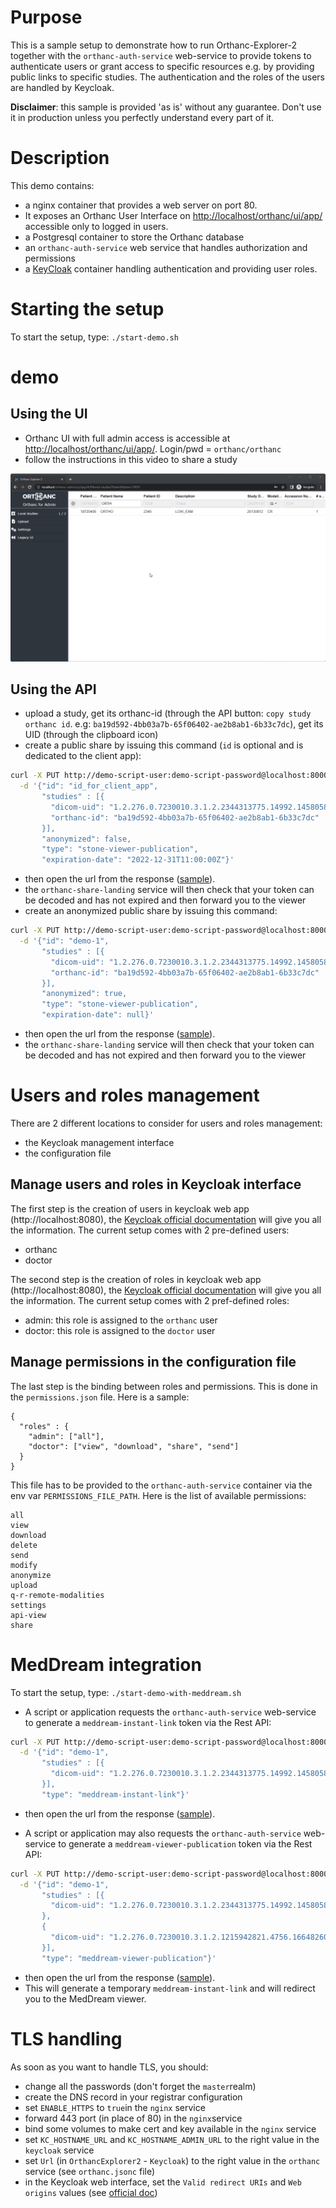 <!--
SPDX-FileCopyrightText: 2022 - 2023 Orthanc Team SRL <info@orthanc.team>

SPDX-License-Identifier: CC-BY-4.0
-->

# Purpose

This is a sample setup to demonstrate how to run Orthanc-Explorer-2 together with the `orthanc-auth-service`
web-service to provide tokens to authenticate users or grant access to specific resources e.g. by providing public links to specific studies. The authentication and the roles of the users are handled by Keycloak.

**Disclaimer**: this sample is provided 'as is' without any guarantee.  Don't use it in production unless you perfectly understand every part of it.

# Description

This demo contains:

- a nginx container that provides a web server on port 80.  
- It exposes an Orthanc User Interface on [http://localhost/orthanc/ui/app/](http://localhost/orthanc/ui/app/) accessible only
  to logged in users.
- a Postgresql container to store the Orthanc database
- an `orthanc-auth-service` web service that handles authorization and permissions
- a [KeyCloak](https://www.keycloak.org/) container handling authentication and providing user roles.

# Starting the setup

To start the setup, type: `./start-demo.sh`

# demo

## Using the UI

- Orthanc UI with full admin access is accessible at [http://localhost/orthanc/ui/app/](http://localhost/orthanc/ui/app/).  Login/pwd = `orthanc/orthanc`
- follow the instructions in this video to share a study

![Sharing a study in OE2](doc/Share-study.gif)


## Using the API

- upload a study, get its orthanc-id (through the API button: `copy study orthanc id`.  e.g: `ba19d592-4bb03a7b-65f06402-ae2b8ab1-6b33c7dc`), get its UID (through the clipboard icon)
- create a public share by issuing this command (`id` is optional and is dedicated to the client app):
```bash
curl -X PUT http://demo-script-user:demo-script-password@localhost:8000/shares -H 'Content-Type: application/json' \
  -d '{"id": "id_for_client_app",
       "studies" : [{
         "dicom-uid": "1.2.276.0.7230010.3.1.2.2344313775.14992.1458058359.6811", 
         "orthanc-id": "ba19d592-4bb03a7b-65f06402-ae2b8ab1-6b33c7dc"
       }],
       "anonymized": false, 
       "type": "stone-viewer-publication", 
       "expiration-date": "2022-12-31T11:00:00Z"}'
```
- then open the url from the response ([sample](http://localhost/welcome/?token=eyJ0eXAiOiJKV1QiLCJhbGciOiJIUzI1NiJ9.eyJpZCI6InRvdG8iLCJkaWNvbV91aWQiOiIxLjIuMjc2LjAuNzIzMDAxMC4zLjEuMi4yMzQ0MzEzNzc1LjE0OTkyLjE0NTgwNTgzNTkuNjgxMSIsIm9ydGhhbmNfaWQiOiJiYTE5ZDU5Mi00YmIwM2E3Yi02NWYwNjQwMi1hZTJiOGFiMS02YjMzYzdkYyIsImFub255bWl6ZWQiOmZhbHNlLCJ0eXBlIjoib3NpbWlzLXZpZXdlci1wdWJsaWNhdGlvbiIsImV4cGlyYXRpb25fZGF0ZSI6IjIwMjItMTItMzFUMTE6MDA6MDArMDA6MDAifQ.0uO1pUXm9ih81yCDKpaLqoIiuLJqdF66PIggmLI3Hoo)).
- the `orthanc-share-landing` service will then check that your token can be decoded and has not expired and then forward you to the viewer
- create an anonymized public share by issuing this command:
```bash
curl -X PUT http://demo-script-user:demo-script-password@localhost:8000/shares -H 'Content-Type: application/json' \
  -d '{"id": "demo-1", 
       "studies" : [{
         "dicom-uid": "1.2.276.0.7230010.3.1.2.2344313775.14992.1458058359.6811", 
         "orthanc-id": "ba19d592-4bb03a7b-65f06402-ae2b8ab1-6b33c7dc"
       }],
       "anonymized": true, 
       "type": "stone-viewer-publication", 
       "expiration-date": null}'
```
- then open the url from the response ([sample](http://localhost/welcome/?token=eyJ0eXAiOiJKV1QiLCJhbGciOiJIUzI1NiJ9.eyJpZCI6ImRlbW8tMSIsImRpY29tX3VpZCI6IjEuMi4yNzYuMC43MjMwMDEwLjMuMS4yLjIzNDQzMTM3NzUuMTQ5OTIuMTQ1ODA1ODM1OS42ODExIiwib3J0aGFuY19pZCI6ImJhMTlkNTkyLTRiYjAzYTdiLTY1ZjA2NDAyLWFlMmI4YWIxLTZiMzNjN2RjIiwiYW5vbnltaXplZCI6dHJ1ZSwidHlwZSI6Im9zaW1pcy12aWV3ZXItcHVibGljYXRpb24iLCJleHBpcmF0aW9uX2RhdGUiOm51bGx9.agqiD0EeD_DR4yboXIwsAN80ZjAZlgoey4-QxUkfAqU)). 
- the `orthanc-share-landing` service will then check that your token can be decoded and has not expired and then forward you to the viewer

# Users and roles management

There are 2 different locations to consider for users and roles management:
- the Keycloak management interface
- the configuration file
## Manage users and roles in Keycloak interface
The first step is the creation of users in keycloak web app (http://localhost:8080), the [Keycloak official documentation](https://www.keycloak.org/docs/latest/server_admin/index.html#assembly-managing-users_server_administration_guide) will give you all the information.
The current setup comes with 2 pre-defined users:
- orthanc
- doctor

The second step is the creation of roles in keycloak web app (http://localhost:8080), the [Keycloak official documentation](https://www.keycloak.org/docs/latest/server_admin/index.html#proc-creating-realm-roles_server_administration_guide) will give you all the information.
The current setup comes with 2 pref-defined roles:
- admin: this role is assigned to the `orthanc` user
- doctor: this role is assigned to the `doctor` user

## Manage permissions in the configuration file
The last step is the binding between roles and permissions.
This is done in the `permissions.json` file. Here is a sample:
```
{
  "roles" : {
    "admin": ["all"],
    "doctor": ["view", "download", "share", "send"]
  }
}
```
This file has to be provided to the `orthanc-auth-service` container via the env var `PERMISSIONS_FILE_PATH`.
Here is the list of available permissions:
```
all
view
download
delete
send
modify
anonymize
upload
q-r-remote-modalities
settings
api-view
share
```

# MedDream integration

To start the setup, type: `./start-demo-with-meddream.sh`

- A script or application requests the `orthanc-auth-service` web-service to generate a `meddream-instant-link` token via the Rest API:
```bash
curl -X PUT http://demo-script-user:demo-script-password@localhost:8000/shares -H 'Content-Type: application/json' \
  -d '{"id": "demo-1",
       "studies" : [{
         "dicom-uid": "1.2.276.0.7230010.3.1.2.2344313775.14992.1458058359.6811"
       }],
       "type": "meddream-instant-link"}'
```
- then open the url from the response ([sample](http://localhost/meddream/?token=B0VKYtVmPoa2Ye8IRLoc9GZ4SHf-02_DmHEFvlsvOm1TYmALSq9S56FiDG7_2t-XZJZXF_b-BVfDwlxWHLPfgaRxHULrkuuSaSHn1jx_c4Q7YLnQxbQ=)).

- A script or application may also requests the `orthanc-auth-service` web-service to generate a `meddream-viewer-publication` token via the Rest API:
```bash
curl -X PUT http://demo-script-user:demo-script-password@localhost:8000/shares -H 'Content-Type: application/json' \
  -d '{"id": "demo-1",
       "studies" : [{
         "dicom-uid": "1.2.276.0.7230010.3.1.2.2344313775.14992.1458058359.6811"
       },
       {
         "dicom-uid": "1.2.276.0.7230010.3.1.2.1215942821.4756.1664826045.3529"
       }],
       "type": "meddream-viewer-publication"}'
```
- then open the url from the response ([sample](http://localhost/welcome/?token=eyJ0eXAiOiJKV1QiLCJhbGciOiJIUzI1NiJ9.eyJpZCI6ImRlbW8tMSIsImRpY29tX3VpZCI6IjEuMi4yNzYuMC43MjMwMDEwLjMuMS4yLjIzNDQzMTM3NzUuMTQ5OTIuMTQ1ODA1ODM1OS42ODExIiwib3J0aGFuY19pZCI6bnVsbCwiYW5vbnltaXplZCI6ZmFsc2UsInR5cGUiOiJtZWRkcmVhbS12aWV3ZXItcHVibGljYXRpb24iLCJleHBpcmF0aW9uX2RhdGUiOm51bGx9.lW9gOWIABY-jigewbuxbELvRMbjffu2pS_MXCVKM3ts)).
- This will generate a temporary `meddream-instant-link` and will redirect you to the MedDream viewer.

# TLS handling
As soon as you want to handle TLS, you should:

- change all the passwords (don't forget the `master`realm)
- create the DNS record in your registrar configuration
- set `ENABLE_HTTPS` to `true`in the `nginx` service
- forward 443 port (in place of 80) in the `nginx`service
- bind some volumes to make cert and key available in the `nginx` service
- set `KC_HOSTNAME_URL` and `KC_HOSTNAME_ADMIN_URL` to the right value in the `keycloak` service
- set `Url` (in `OrthancExplorer2` - `Keycloak`) to the right value in the `orthanc` service (see `orthanc.jsonc` file)
- in the Keycloak web interface, set the `Valid redirect URIs` and `Web origins` values (see [official doc](https://www.keycloak.org/getting-started/getting-started-docker#_secure_the_first_application))
